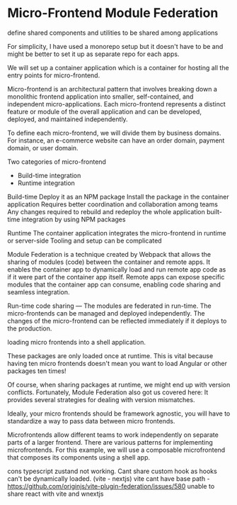 # Micro-Frontend Module Federation

define shared components and utilities to be shared among applications

For simplicity, I have used a monorepo setup but it doesn't have to be and might be better to set it up as separate repo for each apps.

We will set up a container application which is a container for hosting all the entry points for micro-frontend.

Micro-frontend is an architectural pattern that involves breaking down a monolithic frontend application into smaller, self-contained, and independent micro-applications. Each micro-frontend represents a distinct feature or module of the overall application and can be developed, deployed, and maintained independently.

To define each micro-frontend, we will divide them by business domains. For instance, an e-commerce website can have an order domain, payment domain, or user domain. 

Two categories of micro-frontend
- Build-time integration
- Runtime integration

Build-time
Deploy it as an NPM package
Install the package in the container application
Requires better coordination and collaboration among teams
Any changes required to rebuild and redeploy the whole application
built-time integration by using NPM packages

Runtime
The container application integrates the micro-frontend in runtime or server-side
Tooling and setup can be complicated

Module Federation is a technique created by Webpack that allows the sharing of modules (code) between the container and remote apps. It enables the container app to dynamically load and run remote app code as if it were part of the container app itself. Remote apps can expose specific modules that the container app can consume, enabling code sharing and seamless integration.

Run-time code sharing — The modules are federated in run-time. The micro-frontends can be managed and deployed independently. The changes of the micro-frontend can be reflected immediately if it deploys to the production.


loading micro frontends into a shell application.

These packages are only loaded once at runtime. This is vital because having ten micro frontends doesn't mean you want to load Angular or other packages ten times!

Of course, when sharing packages at runtime, we might end up with version conflicts. Fortunately, Module Federation also got us covered here: It provides several strategies for dealing with version mismatches.

Ideally, your micro frontends should be framework agnostic, you will have to standardize a way to pass data between micro frontends.

Microfrontends allow different teams to work independently on separate parts of a larger frontend. There are various patterns for implementing microfrontends. For this example, we will use a composable microfrontend that composes its components using a shell app.

cons
typescript
zustand not working. 
Cant share custom hook as hooks can't be dynamically loaded. (vite - nextjs)
vite cant have base path - https://github.com/originjs/vite-plugin-federation/issues/580
unable to share react with vite and wnextjs

